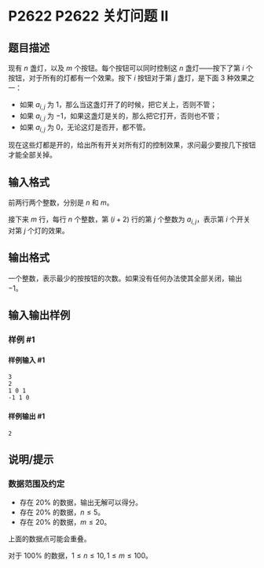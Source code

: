 # P2622 P2622 关灯问题 II

## 题目描述

现有 $n$ 盏灯，以及 $m$ 个按钮。每个按钮可以同时控制这 $n$ 盏灯——按下了第 $i$ 个按钮，对于所有的灯都有一个效果。按下 $i$ 按钮对于第 $j$ 盏灯，是下面 $3$ 种效果之一：

- 如果 $a_{i,j}$ 为 $1$，那么当这盏灯开了的时候，把它关上，否则不管；
- 如果 $a_{i,j}$ 为 $-1$，如果这盏灯是关的，那么把它打开，否则也不管；
- 如果 $a_{i,j}$ 为 $0$，无论这灯是否开，都不管。

现在这些灯都是开的，给出所有开关对所有灯的控制效果，求问最少要按几下按钮才能全部关掉。

## 输入格式

前两行两个整数，分别是 $n$ 和 $m$。

接下来 $m$ 行，每行 $n$ 个整数，第 $(i+2)$ 行的第 $j$ 个整数为 $a_{i,j}$，表示第 $i$ 个开关对第 $j$ 个灯的效果。

## 输出格式

一个整数，表示最少的按按钮的次数。如果没有任何办法使其全部关闭，输出 $-1$。

## 输入输出样例

### 样例 #1

#### 样例输入 #1

```
3
2
1 0 1
-1 1 0
```

#### 样例输出 #1

```
2
```

## 说明/提示

### 数据范围及约定

- 存在 $20\%$ 的数据，输出无解可以得分。
- 存在 $20\%$ 的数据，$n \le 5$。
- 存在 $20\%$ 的数据，$m \le 20$。

上面的数据点可能会重叠。

对于 $100\%$ 的数据，$1 \le n \le 10, 1 \le m \le 100$。
